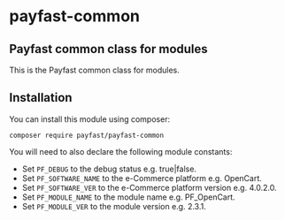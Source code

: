 # payfast-common

## Payfast common class for modules

This is the Payfast common class for modules.

## Installation

You can install this module using composer:

```console
composer require payfast/payfast-common
```

You will need to also declare the following module constants:

- Set `PF_DEBUG` to the debug status e.g. true|false.
- Set `PF_SOFTWARE_NAME` to the e-Commerce platform e.g. OpenCart.
- Set `PF_SOFTWARE_VER` to the e-Commerce platform version e.g. 4.0.2.0.
- Set `PF_MODULE_NAME` to the module name e.g. PF_OpenCart.
- Set `PF_MODULE_VER` to the module version e.g. 2.3.1.